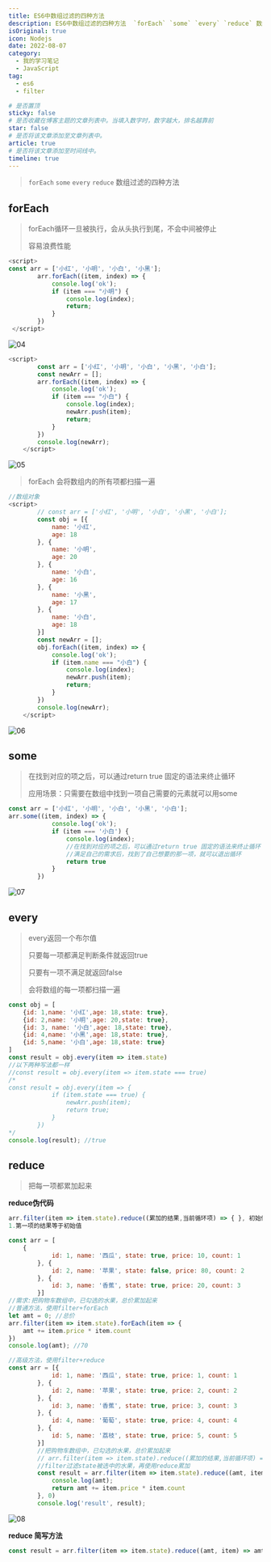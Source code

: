 ```yaml
---
title: ES6中数组过滤的四种方法
description: ES6中数组过滤的四种方法  `forEach` `some` `every` `reduce` 数组过滤的四种方法
isOriginal: true
icon: Nodejs
date: 2022-08-07
category:
  - 我的学习笔记
  - JavaScript
tag:
  - es6
  - filter

# 是否置顶
sticky: false
# 是否收藏在博客主题的文章列表中。当填入数字时，数字越大，排名越靠前
star: false
# 是否将该文章添加至文章列表中。
article: true
# 是否将该文章添加至时间线中。
timeline: true
---
```

<CountView></CountView>


> `forEach` `some` `every` `reduce` 数组过滤的四种方法


<!-- more -->




## forEach

> forEach循环一旦被执行，会从头执行到尾，不会中间被停止
>
> 容易浪费性能

```js
<script>
const arr = ['小红', '小明', '小白', '小黑'];
        arr.forEach((item, index) => {
            console.log('ok');
            if (item === "小明") {
                console.log(index);
                return;
            }
        })
 </script>
```

![04](https://public-1310720021.cos.ap-shanghai.myqcloud.com/img/md/img/2022-07-03-15:02:47*04*8.jpg)



```js
<script>
        const arr = ['小红', '小明', '小白', '小黑', '小白'];
        const newArr = [];
        arr.forEach((item, index) => {
            console.log('ok');
            if (item === "小白") {
                console.log(index);
                newArr.push(item);
                return;
            }
        })
        console.log(newArr);
    </script>
```

![05](https://public-1310720021.cos.ap-shanghai.myqcloud.com/img/md/img/2022-07-03-15:02:47*05*8.jpg)

> forEach 会将数组内的所有项都扫描一遍

```js
//数组对象
<script>
        // const arr = ['小红', '小明', '小白', '小黑', '小白'];
        const obj = [{
            name: '小红',
            age: 18
        }, {
            name: '小明',
            age: 20
        }, {
            name: '小白',
            age: 16
        }, {
            name: '小黑',
            age: 17
        }, {
            name: '小白',
            age: 18
        }]
        const newArr = [];
        obj.forEach((item, index) => {
            console.log('ok');
            if (item.name === "小白") {
                console.log(index);
                newArr.push(item);
                return;
            }
        })
        console.log(newArr);
    </script>
```

![06](https://public-1310720021.cos.ap-shanghai.myqcloud.com/img/md/img/2022-07-03-15:02:47*06*7.jpg)

## some

> 在找到对应的项之后，可以通过return true 固定的语法来终止循环
>
> 应用场景：只需要在数组中找到一项自己需要的元素就可以用some

```js
const arr = ['小红', '小明', '小白', '小黑', '小白'];
arr.some((item, index) => {
            console.log('ok');
            if (item === '小白') {
                console.log(index);
                //在找到对应的项之后，可以通过return true 固定的语法来终止循环
				//满足自己的需求后，找到了自己想要的那一项，就可以退出循环
                return true
            }
        })
```

![07](https://public-1310720021.cos.ap-shanghai.myqcloud.com/img/md/img/2022-07-03-15:02:47*07*d.jpg)

## every

> every返回一个布尔值
>
> 只要每一项都满足判断条件就返回true
>
> 只要有一项不满足就返回false
>
> 会将数组的每一项都扫描一遍

```js
const obj = [
    {id: 1,name: '小红',age: 18,state: true}, 
    {id: 2,name: '小明',age: 20,state: true}, 
    {id: 3, name: '小白',age: 18,state: true}, 
    {id: 4,name: '小黑',age: 18,state: true}, 
    {id: 5,name: '小白',age: 18,state: true}
]
const result = obj.every(item => item.state)
//以下两种写法都一样
//const result = obj.every(item => item.state === true)
/*
const result = obj.every(item => {
            if (item.state === true) {
                newArr.push(item);
                return true;
            }
        })
*/
console.log(result); //true

```

## reduce

> 把每一项都累加起来

**reduce伪代码**

```js
arr.filter(item => item.state).reduce((累加的结果,当前循环项) => { }, 初始值)
1.第一项的结果等于初始值
```



```js
const arr = [
    {
            id: 1, name: '西瓜', state: true, price: 10, count: 1
        }, {
            id: 2, name: '苹果', state: false, price: 80, count: 2
        }, {
            id: 3, name: '香蕉', state: true, price: 20, count: 3
        }]
//需求:把购物车数组中，已勾选的水果，总价累加起来
//普通方法，使用filter+forEach
let amt = 0; //总价
arr.filter(item => item.state).forEach(item => {
    amt += item.price * item.count
})
console.log(amt); //70
```

```js
//高级方法，使用filter+reduce
const arr = [{
            id: 1, name: '西瓜', state: true, price: 1, count: 1
        }, {
            id: 2, name: '苹果', state: true, price: 2, count: 2
        }, {
            id: 3, name: '香蕉', state: true, price: 3, count: 3
        }, {
            id: 4, name: '葡萄', state: true, price: 4, count: 4
        }, {
            id: 5, name: '荔枝', state: true, price: 5, count: 5
        }]
        //把购物车数组中，已勾选的水果，总价累加起来
        // arr.filter(item => item.state).reduce((累加的结果,当前循环项) => { }, 初始值)
        //filter过滤state被选中的水果，再使用reduce累加
        const result = arr.filter(item => item.state).reduce((amt, item) => {
            console.log(amt);
            return amt += item.price * item.count
        }, 0)
        console.log('result', result);
```

![08](https://public-1310720021.cos.ap-shanghai.myqcloud.com/img/md/img/2022-07-03-15:02:47*08*d.jpg)



**reduce 简写方法**

```js
const result = arr.filter(item => item.state).reduce((amt, item) => amt += item.price * item.count, 0)
```

